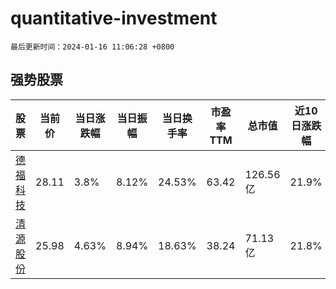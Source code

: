 # quantitative-investment

`最后更新时间：2024-01-16 11:06:28 +0800`

## 强势股票

|股票|当前价|当日涨跌幅|当日振幅|当日换手率|市盈率TTM|总市值|近10日涨跌幅|
|----|----|----|----|----|----|----|----|
|[德福科技](https://xueqiu.com/S/SZ301511)|28.11|3.8%|8.12%|24.53%|63.42|126.56亿|21.9%|
|[清源股份](https://xueqiu.com/S/SH603628)|25.98|4.63%|8.94%|18.63%|38.24|71.13亿|21.8%|
